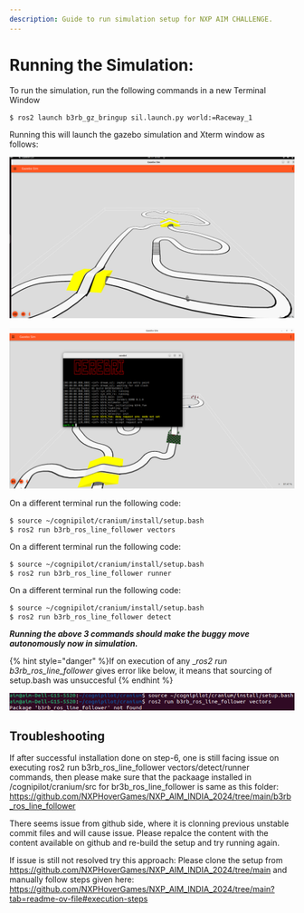 ```yaml
---
description: Guide to run simulation setup for NXP AIM CHALLENGE.
---
```

# Running the Simulation:

To run the simulation, run the following commands in a new Terminal Window


```
$ ros2 launch b3rb_gz_bringup sil.launch.py world:=Raceway_1
```

Running this will launch the gazebo simulation and Xterm window as follows:

![](<.gitbook/assets/AIM_2024/gazebo_up_1.png>)

![](<.gitbook/assets/AIM_2024/running sim.png>)

On a different terminal run the following code:

```
$ source ~/cognipilot/cranium/install/setup.bash
$ ros2 run b3rb_ros_line_follower vectors
```

On a different terminal run the following code:

```
$ source ~/cognipilot/cranium/install/setup.bash
$ ros2 run b3rb_ros_line_follower runner
```

On a different terminal run the following code:

```
$ source ~/cognipilot/cranium/install/setup.bash
$ ros2 run b3rb_ros_line_follower detect
```

_**Running the above 3 commands should make the buggy move autonomously now in simulation.**_

{% hint style="danger" %}If on execution of any __ros2 run b3rb_ros_line_follower_ gives error like below, it means that sourcing of setup.bash was unsuccesful
{% endhint %}

![](<.gitbook/assets/AIM_S2/line_follower_fail.png>)


## Troubleshooting

If after successful installation done on step-6, one is  still facing issue on executing ros2 run b3rb_ros_line_follower vectors/detect/runner commands, then please make sure that the packaage installed in /cognipilot/cranium/src for br3b_ros_line_follower is same as this folder: https://github.com/NXPHoverGames/NXP_AIM_INDIA_2024/tree/main/b3rb_ros_line_follower

There seems issue from github side, where it is clonning previous unstable commit files and will cause issue. Please repalce the content with the content available on github and re-build the setup and try running again.

If issue is still not resolved try this approach:
Please clone the setup from https://github.com/NXPHoverGames/NXP_AIM_INDIA_2024/tree/main and manually follow steps given here: https://github.com/NXPHoverGames/NXP_AIM_INDIA_2024/tree/main?tab=readme-ov-file#execution-steps
